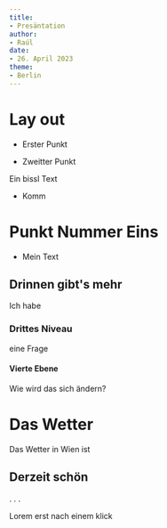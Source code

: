 ```yaml
---
title:
- Presäntation
author:
- Raúl
date: 
- 26. April 2023 
theme:
- Berlin
---
```


# Lay out

* Erster Punkt

* Zweitter Punkt

Ein bissl Text

* Komm

# Punkt Nummer Eins

* Mein Text

## Drinnen gibt's mehr

Ich habe 

### Drittes Niveau

eine Frage

#### Vierte Ebene
Wie wird das sich ändern?

# Das Wetter

Das Wetter in Wien ist

## Derzeit schön

. . .

Lorem erst nach einem klick


